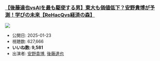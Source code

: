 ### [【後藤達也vsAIを最も駆使する男】東大も価値低下？安野貴博が予測！学びの未来【ReHacQvs経済の森】](https://www.youtube.com/watch?v=vb3tQeiFwVc)
[![](https://img.youtube.com/vi/vb3tQeiFwVc/hqdefault.jpg)](https://www.youtube.com/watch?v=vb3tQeiFwVc)
-   公開日: 2025-01-23
-   視聴数: 627,666
-   **いいね数: 9,581**
-   出演者: [安野貴博](/rehacq_fan/people/安野貴博 "wikilink"), [後藤達也](/rehacq_fan/people/後藤達也 "wikilink")
